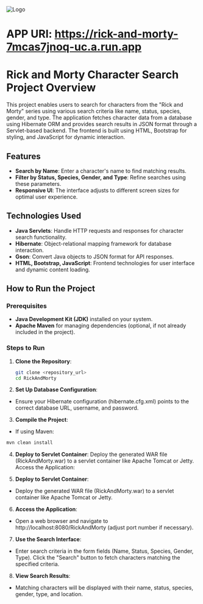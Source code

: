 ![Logo](https://i.imgur.com/LnAOuSs.gif)

# APP URI: https://rick-and-morty-7mcas7jnoq-uc.a.run.app 

# Rick and Morty Character Search Project Overview

This project enables users to search for characters from the "Rick and Morty" series using various search criteria like name, status, species, gender, and type. The application fetches character data from a database using Hibernate ORM and provides search results in JSON format through a Servlet-based backend. The frontend is built using HTML, Bootstrap for styling, and JavaScript for dynamic interaction.

## Features
- **Search by Name**: Enter a character's name to find matching results.
- **Filter by Status, Species, Gender, and Type**: Refine searches using these parameters.
- **Responsive UI**: The interface adjusts to different screen sizes for optimal user experience.

## Technologies Used
- **Java Servlets**: Handle HTTP requests and responses for character search functionality.
- **Hibernate**: Object-relational mapping framework for database interaction.
- **Gson**: Convert Java objects to JSON format for API responses.
- **HTML, Bootstrap, JavaScript**: Frontend technologies for user interface and dynamic content loading.

## How to Run the Project

### Prerequisites
- **Java Development Kit (JDK)** installed on your system.
- **Apache Maven** for managing dependencies (optional, if not already included in the project).

### Steps to Run
1. **Clone the Repository**:
   ```bash
   git clone <repository_url>
   cd RickAndMorty
   ```
   
2. **Set Up Database Configuration**:
- Ensure your Hibernate configuration (hibernate.cfg.xml) points to the correct database URL, username, and password.

3. **Compile the Project**:
- If using Maven:
```bash
mvn clean install
```

4. **Deploy to Servlet Container**:
Deploy the generated WAR file (RickAndMorty.war) to a servlet container like Apache Tomcat or Jetty.
Access the Application:

5. **Deploy to Servlet Container**:
- Deploy the generated WAR file (RickAndMorty.war) to a servlet container like Apache Tomcat or Jetty.

6. **Access the Application**:
- Open a web browser and navigate to http://localhost:8080/RickAndMorty (adjust port number if necessary).

7. **Use the Search Interface**:
- Enter search criteria in the form fields (Name, Status, Species, Gender, Type).
Click the "Search" button to fetch characters matching the specified criteria.

8. **View Search Results**:
- Matching characters will be displayed with their name, status, species, gender, type, and location.
